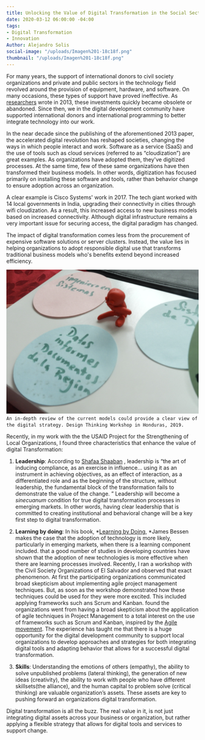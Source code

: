 ```yaml
---
title: Unlocking the Value of Digital Transformation in the Social Sector
date: 2020-03-12 06:00:00 -04:00
tags:
- Digital Transformation
- Innovation
Author: Alejandro Solis
social-image: "/uploads/Imagen%201-18c18f.png"
thumbnail: "/uploads/Imagen%201-18c18f.png"
---
```


For many years, the support of international donors to civil society organizations and private and public sectors in the technology field revolved around the provision of equipment, hardware, and software. On many occasions, these types of support have proved ineffective. As [researchers](https://www.researchgate.net/publication/261263057_Overcoming_ICT_project_failures_-_A_practical_perspective) wrote in 2013, these investments quickly became obsolete or abandoned. Since then, we in the digital development community have supported international donors and international programming to better integrate technology into our work.

In the near decade since the publishing of the aforementioned 2013 paper, the accelerated digital revolution has reshaped societies, changing the ways in which people interact and work.  Software as a service (SaaS) and the use of tools such as cloud services (referred to as “cloudization”) are great examples. As organizations have adopted them, they've digitized processes. At the same time, few of these same organizations have then transformed their business models. In other words, digitization has focused primarily on installing these software and tools, rather than behavior change to ensure adoption across an organization.

A clear example is Cisco Systems' work in 2017. The tech giant worked with 14 local governments in India, upgrading their connectivity in cities through wifi cloudization. As a result, this increased access to new business models based on increased connectivity. Although digital infrastructure remains a very important issue for securing access, the digital paradigm has changed.

The impact of digital transformation comes less from the procurement of expensive software solutions or  server clusters. Instead, the value lies in helping organizations to adopt responsible digital use that transforms traditional business models who's benefits extend beyond increased efficiency.

![Imagen 1-18c18f.png](/uploads/Imagen%201-18c18f.png)`An in-depth review of the current models could provide a clear view of the digital strategy. Design Thinking Workshop in Honduras, 2019.`

Recently, in my work with the the USAID Project for the Strengthening of Local Organizations, I found three characteristics that enhance the value of digital Transformation:

1. **Leadership**: According to [Shafaa Shaaban](http://bue.academia.edu/safaashaban/CurriculumVitae) , leadership is “the art of inducing compliance, as an exercise in influence… using it as an instrument in achieving objectives, as an effect of interaction, as a differentiated role and as the beginning of the structure, without leadership, the fundamental block of the transformation fails to demonstrate the value of the change. ” Leadership will become a *sinecuanum* condition for true digital transformation processes in emerging markets. In other words, having clear leadership that is committed to creating institutional and behavioral change will be a key first step to digital transformation.

2. **Learning by doing**: In his book, *[Learning by Doing](https://www.amazon.com/Learning-Doing-Connection-between-Innovation/dp/0300195664), *James Bessen makes the case that the adoption of technology is more likely, particularly in emerging markets, when there is a learning component included.  that a good number of studies in developing countries have shown that the adoption of new technologies is more effective when there are learning processes involved. Recently, I ran a workshop with the Civil Society Organizations of El Salvador and observed that exact phenomenon. At first the participating organizations communicated broad skepticism about implementing agile project management techniques. But, as soon as the workshop demonstrated how these techniques could be used for they were more excited. This included applying frameworks such ans Scrum and Kanban. found the organizations went from having a broad skepticism about the application of agile techniques in Project Management to a total interest on the use of frameworks such as Scrum and Kanban, inspired by the [Agile movement](https://www.ictworks.org/should-the-principles-of-digital-development-be-agile/#.XmaWy6hKiUk). The experience has taught me that there is a huge opportunity for the digital development community to support local organizations to develop approaches and strategies for both integrating digital tools and adapting behavior that allows for a successful digital transformation. 

3. **Skills**: Understanding the emotions of others (empathy), the ability to solve unpublished problems (lateral thinking), the generation of new ideas (creativity), the ability to work with people who have different skillsets(the alliance), and the human capital to problem solve  (critical thinking) are valuable organization’s assets. These assets are key to pushing forward an organizations digital transformation. 

Digital transformation is all the buzz. The real value in it, is not just integrating digital assets across your business or organization, but rather applying a flexible strategy that allows for digital tools and services to support change. 